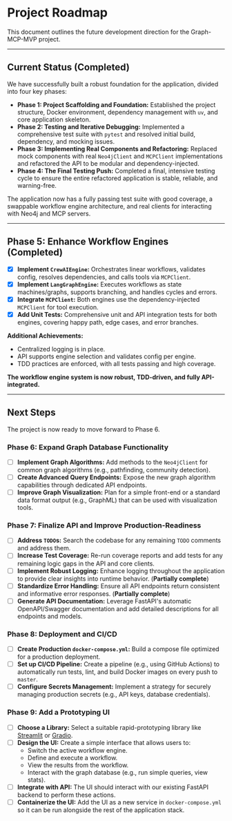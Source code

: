 # Project Roadmap

This document outlines the future development direction for the Graph-MCP-MVP project.

---

## Current Status (Completed)

We have successfully built a robust foundation for the application, divided into four key phases:

-   **Phase 1: Project Scaffolding and Foundation:** Established the project structure, Docker environment, dependency management with `uv`, and core application skeleton.
-   **Phase 2: Testing and Iterative Debugging:** Implemented a comprehensive test suite with `pytest` and resolved initial build, dependency, and mocking issues.
-   **Phase 3: Implementing Real Components and Refactoring:** Replaced mock components with real `Neo4jClient` and `MCPClient` implementations and refactored the API to be modular and dependency-injected.
-   **Phase 4: The Final Testing Push:** Completed a final, intensive testing cycle to ensure the entire refactored application is stable, reliable, and warning-free.

The application now has a fully passing test suite with good coverage, a swappable workflow engine architecture, and real clients for interacting with Neo4j and MCP servers.

---

## Phase 5: Enhance Workflow Engines (**Completed**)

-   [x] **Implement `CrewAIEngine`:** Orchestrates linear workflows, validates config, resolves dependencies, and calls tools via `MCPClient`.
-   [x] **Implement `LangGraphEngine`:** Executes workflows as state machines/graphs, supports branching, and handles cycles and errors.
-   [x] **Integrate `MCPClient`:** Both engines use the dependency-injected `MCPClient` for tool execution.
-   [x] **Add Unit Tests:** Comprehensive unit and API integration tests for both engines, covering happy path, edge cases, and error branches.

**Additional Achievements:**
- Centralized logging is in place.
- API supports engine selection and validates config per engine.
- TDD practices are enforced, with all tests passing and high coverage.

**The workflow engine system is now robust, TDD-driven, and fully API-integrated.**

---

## Next Steps

The project is now ready to move forward to Phase 6.

### Phase 6: Expand Graph Database Functionality

-   [ ] **Implement Graph Algorithms:** Add methods to the `Neo4jClient` for common graph algorithms (e.g., pathfinding, community detection).
-   [ ] **Create Advanced Query Endpoints:** Expose the new graph algorithm capabilities through dedicated API endpoints.
-   [ ] **Improve Graph Visualization:** Plan for a simple front-end or a standard data format output (e.g., GraphML) that can be used with visualization tools.

### Phase 7: Finalize API and Improve Production-Readiness

-   [ ] **Address `TODO`s:** Search the codebase for any remaining `TODO` comments and address them.
-   [ ] **Increase Test Coverage:** Re-run coverage reports and add tests for any remaining logic gaps in the API and core clients.
-   [ ] **Implement Robust Logging:** Enhance logging throughout the application to provide clear insights into runtime behavior. (**Partially complete**)
-   [ ] **Standardize Error Handling:** Ensure all API endpoints return consistent and informative error responses. (**Partially complete**)
-   [ ] **Generate API Documentation:** Leverage FastAPI's automatic OpenAPI/Swagger documentation and add detailed descriptions for all endpoints and models.

### Phase 8: Deployment and CI/CD

-   [ ] **Create Production `docker-compose.yml`:** Build a compose file optimized for a production deployment.
-   [ ] **Set up CI/CD Pipeline:** Create a pipeline (e.g., using GitHub Actions) to automatically run tests, lint, and build Docker images on every push to `master`.
-   [ ] **Configure Secrets Management:** Implement a strategy for securely managing production secrets (e.g., API keys, database credentials).

### Phase 9: Add a Prototyping UI

-   [ ] **Choose a Library:** Select a suitable rapid-prototyping library like [Streamlit](https://streamlit.io/) or [Gradio](https://www.gradio.app/).
-   [ ] **Design the UI:** Create a simple interface that allows users to:
    -   Switch the active workflow engine.
    -   Define and execute a workflow.
    -   View the results from the workflow.
    -   Interact with the graph database (e.g., run simple queries, view stats).
-   [ ] **Integrate with API:** The UI should interact with our existing FastAPI backend to perform these actions.
-   [ ] **Containerize the UI:** Add the UI as a new service in `docker-compose.yml` so it can be run alongside the rest of the application stack. 